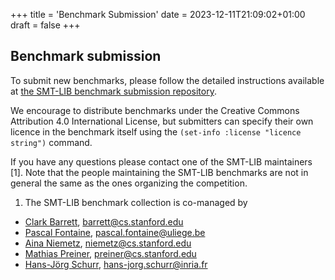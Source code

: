 +++
title = 'Benchmark Submission'
date = 2023-12-11T21:09:02+01:00
draft = false
+++

## Benchmark submission

To submit new benchmarks, please follow the detailed instructions available at
[the SMT-LIB benchmark submission
repository](https://github.com/SMT-LIB/benchmark-submission).

We encourage to distribute benchmarks under the Creative Commons Attribution 4.0
International License, but submitters can specify their own licence in the
benchmark itself using the `(set-info :license "licence string")` command.

If you have any questions please contact one of the SMT-LIB maintainers
[1]. Note that the people maintaining the SMT-LIB benchmarks are not in general
the same as the ones organizing the competition.

1. The SMT-LIB benchmark collection is co-managed by
 - [Clark Barrett](http://www.cs.stanford.edu/~barrett), [barrett@cs.stanford.edu](mailto:barrett@cs.stanford.edu)
 - [Pascal Fontaine](https://members.loria.fr/PFontaine/), [pascal.fontaine@uliege.be](mailto:pascal.fontaine@uliege.be)
 - [Aina Niemetz](https://cs.stanford.edu/~niemetz/), [niemetz@cs.stanford.edu](mailto:niemetz@cs.stanford.edu)
 - [Mathias Preiner](https://cs.stanford.edu/~preiner/), [preiner@cs.stanford.edu](mailto:preiner@cs.stanford.edu)
 - [Hans-Jörg Schurr](https://schurr.io/), [hans-jorg.schurr@inria.fr](mailto:hans-jorg.schurr@inria.fr)
